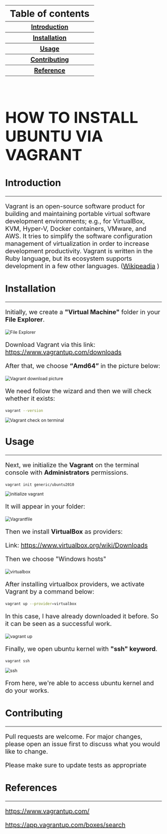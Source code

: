 <!DOCTYPE html>
<html>
<head>
<style>
    head {text-align: center}
    body {background-color: powerblue;}
    th {
        text-align: center; 
        font-weight:"bold";
        font-size: 20px;
    }
    p {font-size: 20px;}
    h2 {font-weight: bold;
        font-size:30px;}
    h1 {font-weight: bold;
        font-size:50px;}
</style>
</head>

<body>

<table>
    <th style="font-size: 30px;">Table of contents</th>
    <tr>
        <th><a href="#C1">Introduction</a></th>
    </tr>
    <tr>
        <th><a href="#C2">Installation</a></th>
    </tr>
    <tr>
        <th><a href="#C3">Usage</a></th>
    </tr>
    <tr>
        <th><a href="#C4">Contributing</a></th>
    </tr>
    <tr>
        <th><a href="#C5">Reference</a></th>
    </tr>
</table>

<br>

<h1> HOW TO INSTALL UBUNTU VIA VAGRANT </h1>

<h2 id="C1">Introduction</h2>
<hr>

<p>Vagrant is an open-source software product for building and maintaining portable virtual software development environments; e.g., for VirtualBox, KVM, Hyper-V, Docker containers, VMware, and AWS. It tries to simplify the software configuration management of virtualization in order to increase development productivity. Vagrant is written in the Ruby language, but its ecosystem supports development in a few other languages. (<a href="https://en.wikipedia.org/wiki/Vagrant_(software))">Wikipeadia</a>
)</p>

<h2 id="C2">Installation</h2>
<hr>

<p>Initially, we create a <b>"Virtual Machine"</b> folder in your <b>File Explorer</b>.</p>

<img src="image/1.png" alt="File Explorer">

<p>Download Vagrant via this link: <a href="https://www.vagrantup.com/downloads">https://www.vagrantup.com/downloads</a></p>

<p>After that, we choose <q style="font-weight: bold;">Amd64</q> in the picture below:</p>

<img src="image/2.png" alt="Vagrant download picture">

<p>We need follow the wizard and then we will check whether it exists:</p>

```bash
vagrant --version
```

<img src="image/3.png" alt="Vagrant check on terminal">

<h2 id="C3">Usage</h2>
<hr>

<p>Next, we initialize the <b>Vagrant</b> on the terminal console with <b>Administrators</b> permissions.</p>

```bash
vagrant init generic/ubuntu2010
```

<img src="image/4.png" alt="initialize vagrant">

<p>It will appear in your folder:</p>

<img src="image/5.png" alt="Vagrantfile">

<p>Then we install <b>VirtualBox</b> as providers:</p>

<p>Link: <a href="https://www.virtualbox.org/wiki/Downloads">https://www.virtualbox.org/wiki/Downloads</a></p>

<p>Then we choose "Windows hosts"</p>

<img src="image/virtualbox.png" alt="virtualbox">


<p>After installing virtualbox providers, we activate Vagrant by a command below:</p>

```bash
vagrant up --provider=virtualbox
```

<p>In this case, I have already downloaded it before. So it can be seen as a successful work.</p>

<img src="image/run.png" alt="vagrant up">

<p>Finally, we open ubuntu kernel with <b>"ssh" keyword</b>.</p>

```bash
vagrant ssh
```

<img src="image/ssh.png" alt="ssh">

<p>From here, we're able to access ubuntu kernel and do your works.</p>

<h2 id="C4">Contributing</h2>
<hr>

<p>Pull requests are welcome. For major changes, please open an issue first to discuss what you would like to change.

Please make sure to update tests as appropriate</p>

<h2 id="C5">References</h2>
<hr>

<a href="https://www.vagrantup.com/">https://www.vagrantup.com/</a>

<a href="https://app.vagrantup.com/boxes/search">https://app.vagrantup.com/boxes/search</a>

</body>
</html>
